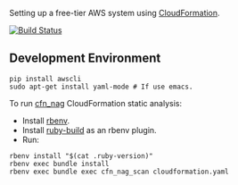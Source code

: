 Setting up a free-tier AWS system using [CloudFormation](https://aws.amazon.com/cloudformation/).

[![Build Status](https://travis-ci.com/jg210/aws-experiments.svg?branch=master)](https://travis-ci.com/jg210/aws-experiments)

## Development Environment

```
pip install awscli
sudo apt-get install yaml-mode # If use emacs.
```

To run [cfn_nag](https://github.com/stelligent/cfn_nag) CloudFormation static analysis:

* Install [rbenv](https://github.com/rbenv/rbenv#installation).
* Install [ruby-build](https://github.com/rbenv/ruby-build) as an rbenv plugin.
* Run:

```
rbenv install "$(cat .ruby-version)"
rbenv exec bundle install
rbenv exec bundle exec cfn_nag_scan cloudformation.yaml
```